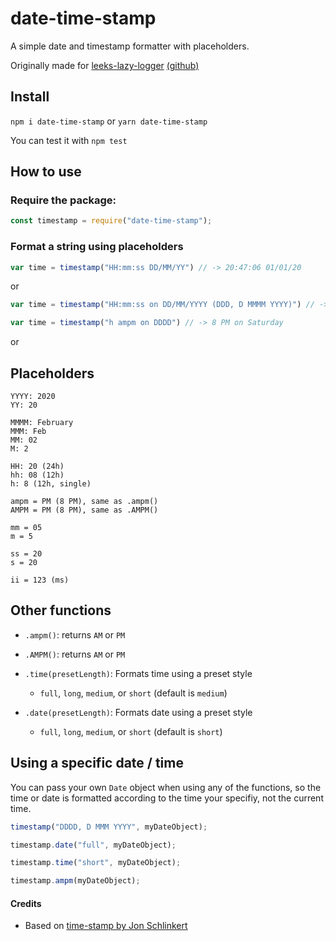 # date-time-stamp
 A simple date and timestamp formatter with placeholders.
 
 Originally made for [leeks-lazy-logger](https://www.npmjs.com/package/leekslazylogger) [(github)](https://github.com/eartharoid/leeks-lazy-logger)


## Install
`npm i date-time-stamp` or `yarn date-time-stamp`

You can test it with `npm test`

## How to use
### Require the package:
```js
const timestamp = require("date-time-stamp");
```
### Format a string using placeholders
```js
var time = timestamp("HH:mm:ss DD/MM/YY") // -> 20:47:06 01/01/20
```
or

```js
var time = timestamp("HH:mm:ss on DD/MM/YYYY (DDD, D MMMM YYYY)") // -> 20:37:20 on 01/02/2020 (Sat, 1 February 2020)
```
```js
var time = timestamp("h ampm on DDDD") // -> 8 PM on Saturday
```
or

## Placeholders
```
YYYY: 2020
YY: 20

MMMM: February
MMM: Feb
MM: 02
M: 2

HH: 20 (24h)
hh: 08 (12h)
h: 8 (12h, single)

ampm = PM (8 PM), same as .ampm()
AMPM = PM (8 PM), same as .AMPM()

mm = 05
m = 5

ss = 20
s = 20

ii = 123 (ms)
```

## Other functions
- `.ampm()`: returns `AM` or `PM`
- `.AMPM()`: returns `AM` or `PM`


- `.time(presetLength)`: Formats time using a preset style
  - `full`, `long`, `medium`, or `short` (default is `medium`)
- `.date(presetLength)`: Formats date using a preset style
  - `full`, `long`, `medium`, or `short` (default is `short`)

## Using a specific date / time
You can pass your own `Date` object when using any of the functions, so the time or date is formatted according to the time your specifiy, not the current time.

```js
timestamp("DDDD, D MMM YYYY", myDateObject);

timestamp.date("full", myDateObject);

timestamp.time("short", myDateObject);

timestamp.ampm(myDateObject);
```

#### Credits
- Based on [time-stamp by Jon Schlinkert](https://github.com/jonschlinkert/time-stamp)
